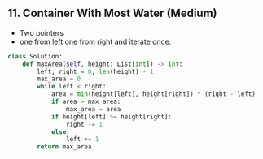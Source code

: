 ## 11. Container With Most Water (Medium)
- Two pointers
- one from left one from right and iterate once.

```python
class Solution:
    def maxArea(self, height: List[int]) -> int:
        left, right = 0, len(height) - 1
        max_area = 0
        while left < right:
            area = min(height[left], height[right]) * (right - left)
            if area > max_area:
                max_area = area 
            if height[left] >= height[right]:
                right -= 1
            else:
                left += 1
        return max_area
```
